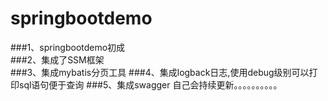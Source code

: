 # springbootdemo
###1、springbootdemo初成  
###2、集成了SSM框架  
###3、集成mybatis分页工具
###4、集成logback日志,使用debug级别可以打印sql语句便于查询
###5、集成swagger
自己会持续更新。。。。。。。。。。
